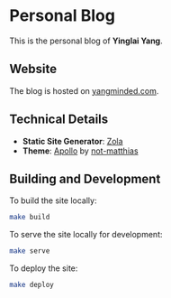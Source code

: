 # Personal Blog

This is the personal blog of **Yinglai Yang**.

## Website

The blog is hosted on [yangminded.com](https://yangminded.com/).

## Technical Details

- **Static Site Generator**: [Zola](https://www.getzola.org/)
- **Theme**: [Apollo](https://github.com/not-matthias/apollo) by [not-matthias](https://github.com/not-matthias)

## Building and Development

To build the site locally:

```bash
make build
```

To serve the site locally for development:

```bash
make serve
```

To deploy the site:

```bash
make deploy
```
